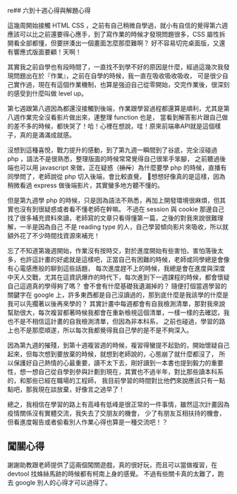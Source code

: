 re## 六到十週心得與解題心得


這幾周開始接觸 HTML CSS ，之前有自己稍微自學過，就小有自信的覺得第六週應該可以比之前還要得心應手，到了寫作業的時候才發現問題很多，CSS 屬性拆開看全部都懂，但要拼湊出一個畫面怎麼那麼難啊？ 好不容易切完桌面版，又還有響應式版面要顧！天啊！

其實我之前自學也有段時間了，一直找不到學不好的原因是什麼，經過這幾次我發現問題出在於『作業』，之前在自學的時候，我一直在吸收吸收吸收，
可是很少自己實作過，現在有這個作業機制，也算是強迫自己從零開始，交完作業後，很深刻的感受到什麼叫做 level up。

第七週跟第八週因為都還沒接觸到後端，作業跟學習過程都還算是順利，尤其是第八週作業完全沒看影片做出來，連整理 function 也是，
當看到解答影片跟自己做的差不多的時候，都快哭了！哈！心裡在想說，哇！原來前端串API就是這個樣子，真的是滿滿成就感。

沒想到這種喜悅，戰力提升的感動，到了第九週一瞬間到了谷底，完全沒碰過 php ，語法不是很熟悉，整理版面的時候常常覺得自己很笨手笨腳，
之前聽過後端也可以用 javascript 來做，正在疑惑（~~排斥~~）為什麼要學 php 的時候，直播有同學問了，老師說從 php 切入後端，會比較直覺，
想想好像真的是這樣，因為稍微看過 express 做後端影片，其實蠻多地方聽不懂的。

但是第九週學 php 的時候，只是因為語法不熟悉，再加上開發環境很麻煩，但其實也沒有到很疑惑或者看不懂老師在幹嘛。
不過在 session 與 cookie 那邊自己找了很多補充資料來讀，老師寫的文章只看得懂第一篇，之後的對我來說很難理解，一半是因為自己
不是 reading type 的人，自己學習傾向影片來吸收，所以就額外花了不少時間找資源來補充！

忘了不知道第幾週開始，作業沒有按時交，對於進度開始有些害怕，害怕落後太多，也許這計畫的好處就是這樣吧，正當自己有困難的時候，老師或同學總是會像有心電感應般的聊到這些話題，
每次進度趕不上的時候，我總是會在進度與深度中天人交戰，尤其在這資訊爆炸的時代下，每次進到下一週課程的時候，都會懷疑自己這週真的學得夠了嗎？
會不會有什麼基礎我遺漏掉的？ 隨便打個當週學習的關鍵字在 google 上，許多東西都是自己沒讀過的，那到底什麼是我該學的什麼是我可以先擱著以後再來學的？
其實計畫中每週都會有自我檢測清單，那對我來說幫助很大，每次複習都著時候我都會在重新檢視這個清單，一樣一樣的去確認，我也不是不相信這計畫的自我檢測清單，但因為非本科系，
之前也碰過，學習的路上也不是那麼順遂，所以每次我都覺得我自己學的是不是不夠深入。

因為第九週的摧殘，到第十週複習週的時候，複習得蠻提不起勁的，開始懷疑自己起來，但每次想到要放棄的時候，就想到老師說的，心態崩了就什麼都沒了，
所以保護好自己熱情的心最重要，讀不太下去，剛好讀到一本書也提到毅力的重要性，想一想自己從自學到參與計劃到現在，其實也不過半年，對比那些讀本科系的，和那些已經在職場的工程師，
我目前學習的時間對比他們來說應該只有一點點吧，那我現在談放棄，好像言之過早了！

總之，我相信在學習的路上有高峰有低峰是很正常的一件事情，雖然這次計畫因為疫情關係沒有實體交流，我失去了交朋友的機會，
少了有朋友互相扶持的機會，但看進度報告或者偷看別人作業心得也算是一種交流吧！？


## 闖關心得
謝謝助教跟老師提供了這兩個闖關遊戲，真的很好玩，而且可以當做複習，在 devtool 找蛛絲馬跡的時候都有柯南上身的感覺。
不過有些關卡真的太難了，跑去 google 別人的心得才可以過得了。